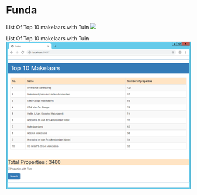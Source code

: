# Funda
List Of Top 10 makelaars with Tuin
<image src="https://github.com/mehrzadH/Funda/blob/master/withTuin.png"/>

List Of Top 10 makelaars with Tuin
<img src="https://github.com/mehrzadH/Funda/blob/master/without%20Tuin.png" />

